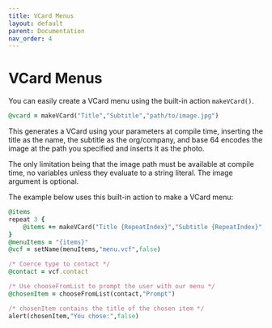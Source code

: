 ```yaml
---
title: VCard Menus
layout: default
parent: Documentation
nav_order: 4
---
```


# VCard Menus

You can easily create a VCard menu using the built-in action `makeVCard()`.

```ruby
@vcard = makeVCard("Title","Subtitle","path/to/image.jpg")
```

This generates a VCard using your parameters at compile time, inserting the title as the name, the subtitle as the org/company, and base 64 encodes the image at the path you specified and inserts it as the photo.

The only limitation being that the image path must be available at compile time, no variables unless they evaluate to a string literal. The image argument is optional.

The example below uses this built-in action to make a VCard menu:

```ruby
@items
repeat 3 {
    @items += makeVCard("Title {RepeatIndex}","Subtitle {RepeatIndex}","assets/cherri_icon.png")
}
@menuItems = "{items}"
@vcf = setName(menuItems,"menu.vcf",false)

/* Coerce type to contact */
@contact = vcf.contact

/* Use chooseFromList to prompt the user with our menu */
@chosenItem = chooseFromList(contact,"Prompt")

/* chosenItem contains the title of the chosen item */
alert(chosenItem,"You chose:",false)
```
